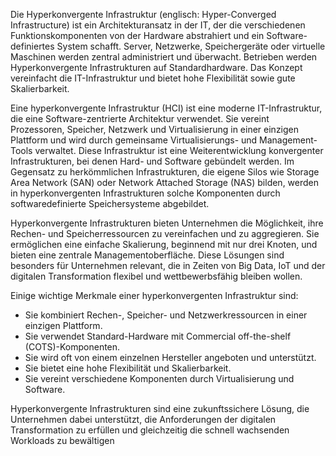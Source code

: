 
Die Hyperkonvergente Infrastruktur (englisch: Hyper-Converged Infrastructure) ist ein Architekturansatz in der IT, der die verschiedenen Funktionskomponenten von der Hardware abstrahiert und ein Software-definiertes System schafft. Server, Netzwerke, Speichergeräte oder virtuelle Maschinen werden zentral administriert und überwacht. Betrieben werden Hyperkonvergente Infrastrukturen auf Standardhardware. Das Konzept vereinfacht die IT-Infrastruktur und bietet hohe Flexibilität sowie gute Skalierbarkeit.

Eine hyperkonvergente Infrastruktur (HCI) ist eine moderne IT-Infrastruktur, die eine Software-zentrierte Architektur verwendet. Sie vereint Prozessoren, Speicher, Netzwerk und Virtualisierung in einer einzigen Plattform und wird durch gemeinsame Virtualisierungs- und Management-Tools verwaltet. Diese Infrastruktur ist eine Weiterentwicklung konvergenter Infrastrukturen, bei denen Hard- und Software gebündelt werden. Im Gegensatz zu herkömmlichen Infrastrukturen, die eigene Silos wie Storage Area Network (SAN) oder Network Attached Storage (NAS) bilden, werden in hyperkonvergenten Infrastrukturen solche Komponenten durch softwaredefinierte Speichersysteme abgebildet.

Hyperkonvergente Infrastrukturen bieten Unternehmen die Möglichkeit, ihre Rechen- und Speicherressourcen zu vereinfachen und zu aggregieren. Sie ermöglichen eine einfache Skalierung, beginnend mit nur drei Knoten, und bieten eine zentrale Managementoberfläche. Diese Lösungen sind besonders für Unternehmen relevant, die in Zeiten von Big Data, IoT und der digitalen Transformation flexibel und wettbewerbsfähig bleiben wollen.

Einige wichtige Merkmale einer hyperkonvergenten Infrastruktur sind:

- Sie kombiniert Rechen-, Speicher- und Netzwerkressourcen in einer einzigen Plattform.
- Sie verwendet Standard-Hardware mit Commercial off-the-shelf (COTS)-Komponenten.
- Sie wird oft von einem einzelnen Hersteller angeboten und unterstützt.
- Sie bietet eine hohe Flexibilität und Skalierbarkeit.
- Sie vereint verschiedene Komponenten durch Virtualisierung und Software.

Hyperkonvergente Infrastrukturen sind eine zukunftssichere Lösung, die Unternehmen dabei unterstützt, die Anforderungen der digitalen Transformation zu erfüllen und gleichzeitig die schnell wachsenden Workloads zu bewältigen